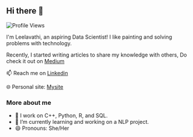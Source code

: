 ## Hi there 👋 

![Profile Views](https://img.shields.io/badge/Profile_Views-1234-green)




I'm Leelavathi, an aspiring Data Scientist! I like painting and solving problems with technology.

Recently, I started writing articles to share my knowledge with others, Do check it out on [Medium](https://medium.com/@leelavathi_r) 

📫 Reach me on [Linkedin](https://www.linkedin.com/in/leelavathi-r/)

🌐 Personal site: [Mysite](https://leelavathi-r.netlify.app)

### More about me
- 🌱 I work on C++, Python, R, and SQL.
- 🔭 I’m currently learning and working on a NLP project.
- 😄 Pronouns: She/Her
<!--
**Leelavathi-R/Leelavathi-R** is a ✨ _special_ ✨ repository because its `README.md` (this file) appears on your GitHub profile.

Here are some ideas to get you started:
- 👯 I’m looking to collaborate on ...
- 🤔 I’m looking for help with ...
- 💬 Ask me about ...
- ⚡ Fun fact: ...
-->
